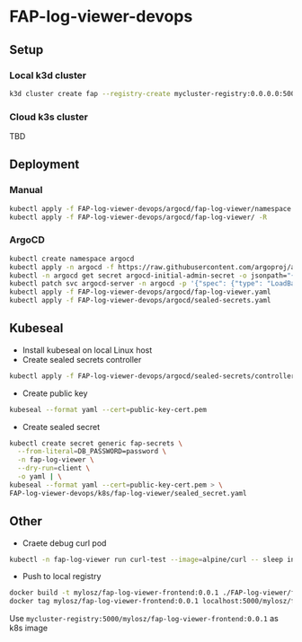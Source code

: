 # FAP-log-viewer-devops

## Setup

### Local k3d cluster

```bash
k3d cluster create fap --registry-create mycluster-registry:0.0.0.0:5000
```

### Cloud k3s cluster

TBD

## Deployment

### Manual

```bash
kubectl apply -f FAP-log-viewer-devops/argocd/fap-log-viewer/namespace.yaml
kubectl apply -f FAP-log-viewer-devops/argocd/fap-log-viewer/ -R
```

### ArgoCD

```bash
kubectl create namespace argocd
kubectl apply -n argocd -f https://raw.githubusercontent.com/argoproj/argo-cd/stable/manifests/install.yaml
kubectl -n argocd get secret argocd-initial-admin-secret -o jsonpath="{.data.password}" | base64 -d
kubectl patch svc argocd-server -n argocd -p '{"spec": {"type": "LoadBalancer"}}'
kubectl apply -f FAP-log-viewer-devops/argocd/fap-log-viewer.yaml
kubectl apply -f FAP-log-viewer-devops/argocd/sealed-secrets.yaml
```

## Kubeseal

- Install kubeseal on local Linux host
- Create sealed secrets controller

```bash
kubectl apply -f FAP-log-viewer-devops/argocd/sealed-secrets/controller.yaml
```

- Create public key

```bash
kubeseal --format yaml --cert=public-key-cert.pem
```

- Create sealed secret

```bash
kubectl create secret generic fap-secrets \
  --from-literal=DB_PASSWORD=password \
  -n fap-log-viewer \
  --dry-run=client \
  -o yaml | \
kubeseal --format yaml --cert=public-key-cert.pem > \
FAP-log-viewer-devops/k8s/fap-log-viewer/sealed_secret.yaml
```

## Other

- Craete debug curl pod

```bash
kubectl -n fap-log-viewer run curl-test --image=alpine/curl -- sleep infinity
```

- Push to local registry

```bash
docker build -t mylosz/fap-log-viewer-frontend:0.0.1 ./FAP-log-viewer/frontend
docker tag mylosz/fap-log-viewer-frontend:0.0.1 localhost:5000/mylosz/fap-log-viewer-frontend:0.0.1
```

Use `mycluster-registry:5000/mylosz/fap-log-viewer-frontend:0.0.1` as k8s image
